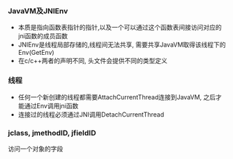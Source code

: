 ### JavaVM及JNIEnv
* 本质是指向函数表指针的指针,以及一个可以通过这个函数表间接访问对应的jni函数的成员函数
* JNIEnv是线程局部存储的,线程间无法共享, 需要共享JavaVM取得该线程下的Env(GetEnv)
* 在c/c++两者的声明不同, 头文件会提供不同的类型定义

### 线程
* 任何一个新创建的线程都需要AttachCurrentThread连接到JavaVM, 之后才能通过Env调用jni函数
* 连接过的线程必须通过JNI调用DetachCurrentThread


### jclass, jmethodID, jfieldID

访问一个对象的字段
